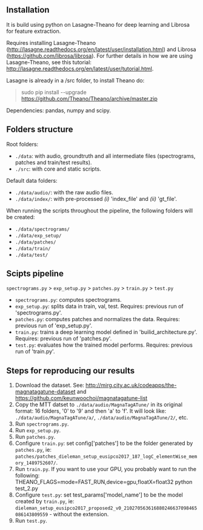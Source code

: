 ## Installation
It is build using python on Lasagne-Theano for deep learning and Librosa for feature extraction.

Requires installing Lasagne-Theano (http://lasagne.readthedocs.org/en/latest/user/installation.html) and Librosa (https://github.com/librosa/librosa). For further details in how we are using Lasagne-Theano, see this tutorial: http://lasagne.readthedocs.org/en/latest/user/tutorial.html.

Lasagne is already in a /src folder, to install Theano do:
> sudo pip install --upgrade https://github.com/Theano/Theano/archive/master.zip

Dependencies: pandas, numpy and scipy.

## Folders structure
Root folders:
- `./data`: with audio, groundtruth and all intermediate files (spectrograms, patches and train/test results).
- `./src`: with core and static scripts.

Default data folders:
- `./data/audio/`: with the raw audio files.
- `./data/index/`: with pre-processed *(i)* 'index_file' and *(ii)* 'gt_file'.

When running the scripts throughout the pipeline, the following folders will be created:
- `./data/spectrograms/`
- `./data/exp_setup/`
- `./data/patches/`
- `./data/train/`
- `./data/test/`

## Scipts pipeline
`spectrograms.py` > `exp_setup.py` > `patches.py` > `train.py` > `test.py`
- `spectrograms.py`: computes spectrograms.
- `exp_setup.py`: splits data in train, val, test. Requires: previous run of 'spectrograms.py'.
- `patches.py`: computes patches and normalizes the data. Requires: previous run of 'exp_setup.py'.
- `train.py`: trains a deep learning model defined in 'builid_architecture.py'. Requires: previous run of 'patches.py'.
- `test.py`: evaluates how the trained model performs. Requires: previous run of 'train.py'.

## Steps for reproducing our results
1. Download the dataset. See: http://mirg.city.ac.uk/codeapps/the-magnatagatune-dataset and https://github.com/keunwoochoi/magnatagatune-list 
2. Copy the MTT datset to `./data/audio/MagnaTagATune/` in its original format: 16 folders, '0' to '9' and then 'a' to 'f'. It will look like: `./data/audio/MagnaTagATune/a/`, `./data/audio/MagnaTagATune/2/`, etc.
3. Run `spectrograms.py`. 
4. Run `exp_setup.py`. 
5. Run `patches.py`.
6. Configure `train.py`: set config['patches'] to be the folder generated by `patches.py`, ie: `patches/patches_dieleman_setup_eusipco2017_187_logC_elementWise_memory_1489752607/`. 
7. Run `train.py`. If you want to use your GPU, you probably want to run the following: THEANO_FLAGS=mode=FAST_RUN,device=gpu,floatX=float32 python test_2.py
8. Configure `test.py`: set test_params['model_name'] to be the model created by `train.py`, ie: `dieleman_setup_eusipco2017_proposed2_v0_210270563616880246637098465086143809559` - without the extension. 
9. Run `test.py`.
